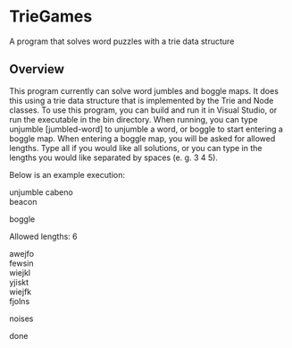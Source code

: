 # TrieGames
A program that solves word puzzles with a trie data structure

## Overview
This program currently can solve word jumbles and boggle maps. It does this using a trie data structure that is implemented by the Trie
and Node classes. To use this program, you can build and run it in Visual Studio, or run the executable in the bin directory. When running,
you can type unjumble [jumbled-word] to unjumble a word, or boggle to start entering a boggle map. When entering a boggle map, you will be
asked for allowed lengths. Type all if you would like all solutions, or you can type in the lengths you would like separated by spaces (e. g. 3 4 5).

Below is an example execution:

unjumble cabeno<br/>
 beacon

boggle

Allowed lengths: 6

awejfo<br/>
fewsin<br/>
wiejkl<br/>
yjiskt<br/>
wiejfk<br/>
fjolns

noises

done
